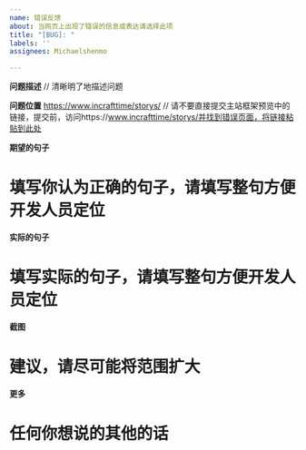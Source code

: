 ```yaml
---
name: 错误反馈
about: 当网页上出现了错误的信息或表达请选择此项
title: "[BUG]: "
labels: ''
assignees: Michaelshenmo

---
```


**问题描述**
// 清晰明了地描述问题

**问题位置**
https://www.incrafttime/storys/
// 请不要直接提交主站框架预览中的链接，提交前，访问https://www.incrafttime/storys/并找到错误页面，将链接粘贴到此处

**期望的句子**
# 填写你认为正确的句子，请填写整句方便开发人员定位

**实际的句子**
# 填写实际的句子，请填写整句方便开发人员定位

**截图**
# 建议，请尽可能将范围扩大

**更多**
# 任何你想说的其他的话
